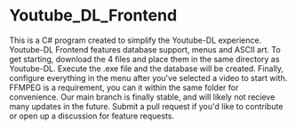 # Youtube_DL_Frontend

This is a C# program created to simplify the Youtube-DL experience. Youtube-DL Frontend features database support, menus and ASCII art. To get starting, download the 4 files and place them in the same directory as Youtube-DL. Execute the .exe file and the database will be created. Finally, configure everything in the menu after you've selected a video to start with. FFMPEG is a requirement, you can it within the same folder for convenience. Our main branch is finally stable, and will likely not recieve many updates in the future. Submit a pull request if you'd like to contribute or open up a discussion for feature requests.

